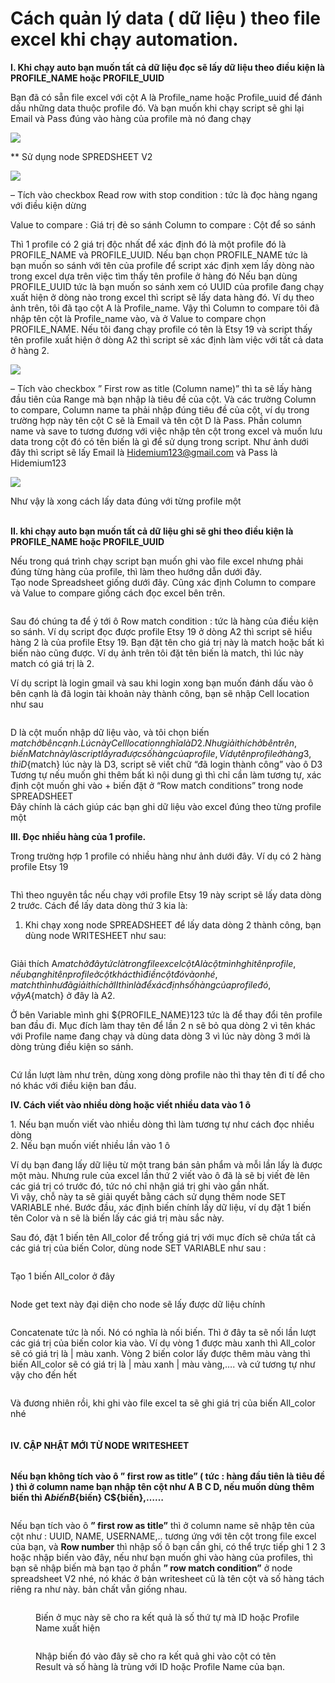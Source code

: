 # Cách quản lý data ( dữ liệu ) theo file excel khi chạy automation.

**I. Khi chạy auto bạn muốn tất cả dữ liệu đọc sẽ lấy dữ liệu theo điều kiện là PROFILE\_NAME hoặc PROFILE\_UUID**

Bạn đã có sẵn file excel với cột A là Profile\_name hoặc Profile\_uuid để đánh dấu những data thuộc profile đó. Và bạn muốn khi chạy script sẽ ghi lại Email và Pass đúng vào hàng của profile mà nó đang chạy

![](http://education.hidemium.io/wp-content/uploads/2024/05/b1.jpg)

\*\* Sử dụng node SPREDSHEET V2

![](https://i.imgur.com/SpvDJ4x.png)

– Tích vào checkbox Read row with stop condition : tức là đọc hàng ngang với điều kiện dừng

Value to compare : Giá trị đẻ so sánh Column to compare : Cột để so sánh

Thì 1 profile có 2 giá trị độc nhất để xác định đó là một profile đó là PROFILE\_NAME và PROFILE\_UUID. Nếu bạn chọn PROFILE\_NAME tức là bạn muốn so sánh với tên của profile để script xác định xem lấy dòng nào trong excel dựa trên việc tìm thấy tên profile ở hàng đó Nếu bạn dùng PROFILE\_UUID tức là bạn muốn so sánh xem có UUID của profile đang chạy xuất hiện ở dòng nào trong excel thì script sẽ lấy data hàng đó. Ví dụ theo ảnh trên, tôi đã tạo cột A là Profile\_name. Vậy thì Column to compare tôi đã nhập tên cột là Profile\_name vào, và ở Value to compare chọn PROFILE\_NAME. Nếu tôi đang chạy profile có tên là Etsy 19 và script thấy tên profile xuất hiện ở dòng A2 thì script sẽ xác định làm việc với tất cả data ở hàng 2.

![](http://education.hidemium.io/wp-content/uploads/2024/05/b3.jpg)

– Tích vào checkbox ” First row as title (Column name)” thì ta sẽ lấy hàng đầu tiên của Range mà bạn nhập là tiêu đề của cột. Và các trường Column to compare, Column name ta phải nhập đúng tiêu đề của cột, ví dụ trong trường hợp này tên cột C sẽ là Email và tên cột D là Pass. Phần column name và save to tương đương với việc nhập tên cột trong excel và muốn lưu data trong cột đó có tên biến là gì để sử dụng trong script. Như ảnh dưới đây thì script sẽ lấy Email là Hidemium123@gmail.com và Pass là Hidemium123

![](https://i.imgur.com/EXji5Rs.png)

Như vậy là xong cách lấy data đúng với từng profile một

\
**II. khi chạy auto bạn muốn tất cả dữ liệu ghi sẽ ghi theo điều kiện là PROFILE\_NAME hoặc PROFILE\_UUID**

Nếu trong quá trình chạy script bạn muốn ghi vào file excel nhưng phải đúng từng hàng của profile, thì làm theo hướng dẫn dưới đây.\
Tạo node Spreadsheet giống dưới đây. Cũng xác định Column to compare và Value to compare giống cách đọc excel bên trên.

<figure><img src="../../../.gitbook/assets/image (11) (1).png" alt=""><figcaption></figcaption></figure>

Sau đó chúng ta để ý tới ô Row match condition : tức là hàng của điều kiện so sánh. Ví dụ script đọc được profile Etsy 19 ở dòng A2 thì script sẽ hiểu hàng 2 là của profile Etsy 19. Bạn đặt tên cho giá trị này là match hoặc bất kì biến nào cũng được. Ví dụ ảnh trên tôi đặt tên biến là match, thì lúc này match có giá trị là 2.

Ví dụ script là login gmail và sau khi login xong bạn muốn đánh dấu vào ô bên cạnh là đã login tài khoản này thành công, bạn sẽ nhập Cell location như sau

<figure><img src="../../../.gitbook/assets/image (1) (1) (1) (1) (1) (1).png" alt=""><figcaption></figcaption></figure>

D là cột muốn nhập dữ liệu vào, và tôi chọn biến ${match} ở bên cạnh. Lúc này Cell location nghĩa là D2. Như giải thích ở bên trên, biến Match này là script lấy ra được số hàng của profile, Ví dụ tên profile ở hàng 3, thì D${match} lúc này là D3, script sẽ viết chữ “đã login thành công” vào ô D3\
Tương tự nếu muốn ghi thêm bất kì nội dung gì thì chỉ cần làm tương tự, xác định cột muốn ghi vào + biến đặt ở “Row match conditions” trong node SPREADSHEET\
Đây chính là cách giúp các bạn ghi dữ liệu vào excel đúng theo từng profile một



**III. Đọc nhiều hàng của 1 profile.**

Trong trường hợp 1 profile có nhiều hàng như ảnh dưới đây. Ví dụ có 2 hàng profile Etsy 19

<figure><img src="../../../.gitbook/assets/image (2) (1) (1) (1).png" alt=""><figcaption></figcaption></figure>

Thì theo nguyên tắc nếu chạy với profile Etsy 19 này script sẽ lấy data dòng 2 trước. Cách để lấy data dòng thứ 3 kia là:

1. Khi chạy xong node SPREADSHEET để lấy data dòng 2 thành công, bạn dùng node WRITESHEET như sau:

<figure><img src="../../../.gitbook/assets/image (3) (1) (1) (1).png" alt=""><figcaption></figcaption></figure>

Giải thích A${match} ở đây tức là trong file excel cột A là cột mình ghi tên profile, nếu bạn ghi tên profile ở cột khác thì điền cột đó vào nhé, match thì như đã giải thích ở II thì n là để xác định số hàng của profile đó, vậy A${match} ở đây là A2.

Ở bên Variable mình ghi ${PROFILE\_NAME}123 tức là để thay đổi tên profile ban đầu đi. Mục đích làm thay tên để lần 2 n sẽ bỏ qua dòng 2 vì tên khác với Profile name đang chạy và dùng data dòng 3 vì lúc này dòng 3 mới là dòng trùng điều kiện so sánh.

<figure><img src="../../../.gitbook/assets/image (4) (1) (1) (1).png" alt=""><figcaption></figcaption></figure>

Cứ lần lượt làm như trên, dùng xong dòng profile nào thì thay tên đi tí để cho nó khác với điều kiện ban đầu.

**IV. Cách viết vào nhiều dòng hoặc viết nhiều data vào 1 ô**

1\. Nếu bạn muốn viết vào nhiều dòng thì làm tương tự như cách đọc nhiều dòng\
2\. Nếu bạn muốn viết nhiều lần vào 1 ô

Ví dụ bạn đang lấy dữ liệu từ một trang bán sản phẩm và mỗi lần lấy là được một màu. Nhưng rule của excel lần thứ 2 viết vào ô đã là sẽ bị viết đè lên các giá trị có trước đó, tức nó chỉ nhận giá trị ghi vào gần nhất.\
Vì vậy, chỗ này ta sẽ giải quyết bằng cách sử dụng thêm node SET VARIABLE nhé. Bước đầu, xác định biến chính lấy dữ liệu, ví dụ đặt 1 biến tên Color và n sẽ là biến lấy các giá trị màu sắc này.

Sau đó, đặt 1 biến tên All\_color để trống giá trị với mục đích sẽ chứa tất cả các giá trị của biến Color, dùng node SET VARIABLE như sau :

<figure><img src="../../../.gitbook/assets/image (5) (1) (1) (1).png" alt=""><figcaption></figcaption></figure>

Tạo 1 biến All\_color ở đây

<figure><img src="../../../.gitbook/assets/image (6) (1) (1) (1).png" alt=""><figcaption></figcaption></figure>

Node get text này đại diện cho node sẽ lấy được dữ liệu chính

<figure><img src="../../../.gitbook/assets/image (7) (1) (1).png" alt=""><figcaption></figcaption></figure>

Concatenate tức là nối. Nó có nghĩa là nối biến. Thì ở đây ta sẽ nối lần lượt các giá trị của biến color kia vào. Ví dụ vòng 1 được màu xanh thì All\_color sẽ có giá trị là | màu xanh. Vòng 2 biến color lấy được thêm màu vàng thì biến All\_color sẽ có giá trị là | màu xanh | màu vàng,…. và cứ tương tự như vậy cho đến hết

<figure><img src="../../../.gitbook/assets/image (8) (1) (1).png" alt=""><figcaption></figcaption></figure>

Và đương nhiên rồi, khi ghi vào file excel ta sẽ ghi giá trị của biến All\_color nhé

<figure><img src="../../../.gitbook/assets/image (9) (1) (1).png" alt=""><figcaption></figcaption></figure>

#### **IV. CẬP  NHẬT MỚI TỪ NODE WRITESHEET**&#x20;

<figure><img src="../../../.gitbook/assets/image (10) (1) (1).png" alt=""><figcaption></figcaption></figure>

**Nếu bạn không tích vào ô ” first row as title” ( tức : hàng đầu tiên là tiêu đề ) thì ở column name bạn nhập tên cột như A B C D, nếu muốn dùng thêm biến thì A${biến} B${biến} C${biến},……**

<figure><img src="../../../.gitbook/assets/image (11) (1) (1).png" alt=""><figcaption></figcaption></figure>

Nếu bạn tích vào ô **” first row as title”** thì ở column name sẽ nhập tên của cột như : UUID, NAME, USERNAME,.. tương ứng với tên cột trong file excel của bạn, và **Row number** thì nhập số ô bạn cần ghi, có thể trực tiếp ghi 1 2 3 hoặc nhập biến vào đây, nếu như bạn muốn ghi vào hàng của profiles, thì bạn sẽ nhập biến mà bạn tạo ở phần **” row match condition”** ở node spreadsheet V2 nhé, nó khác ở bản writesheet cũ là tên cột và số hàng tách riêng ra như này. bản chất vẫn giống nhau.

<figure><img src="../../../.gitbook/assets/image (12).png" alt=""><figcaption><p>Biến ở mục này sẽ cho ra kết quả là số thứ tự mà ID hoặc Profile Name xuất hiện</p></figcaption></figure>



<figure><img src="../../../.gitbook/assets/image (13).png" alt=""><figcaption><p>Nhập biến đó vào đây sẽ cho ra kết quả ghi vào cột có tên Result và số hàng là trùng với ID hoặc Profile Name của bạn.</p></figcaption></figure>



